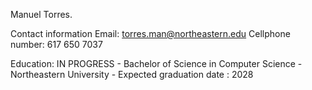 Manuel Torres. 

Contact information
Email: torres.man@northeastern.edu
Cellphone number: 617 650 7037

Education: IN PROGRESS - Bachelor of Science in Computer Science - Northeastern University - Expected graduation date : 2028

